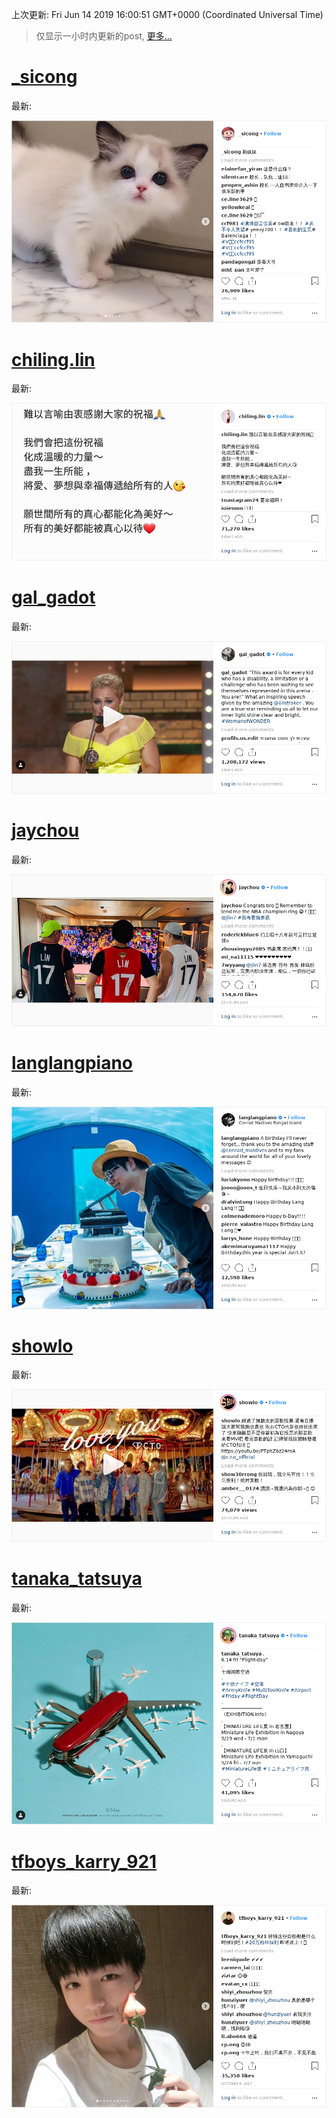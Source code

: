 
  
 上次更新: Fri Jun 14 2019 16:00:51 GMT+0000 (Coordinated Universal Time) 

 > 仅显示一小时内更新的post, [更多...](screenshots/)
  
# [_sicong](https://www.instagram.com/_sicong/)

最新:

    

![_sicong](screenshots/_sicong/latest.png?raw=true)

        
# [chiling.lin](https://www.instagram.com/chiling.lin/)

最新:

    

![chiling.lin](screenshots/chiling.lin/latest.png?raw=true)

        
# [gal_gadot](https://www.instagram.com/gal_gadot/)

最新:

    

![gal_gadot](screenshots/gal_gadot/latest.png?raw=true)

        
# [jaychou](https://www.instagram.com/jaychou/)

最新:

    

![jaychou](screenshots/jaychou/latest.png?raw=true)

        
# [langlangpiano](https://www.instagram.com/langlangpiano/)

最新:

    

![langlangpiano](screenshots/langlangpiano/latest.png?raw=true)

        
# [showlo](https://www.instagram.com/showlo/)

最新:

    

![showlo](screenshots/showlo/latest.png?raw=true)

        
# [tanaka_tatsuya](https://www.instagram.com/tanaka_tatsuya/)

最新:

    

![tanaka_tatsuya](screenshots/tanaka_tatsuya/latest.png?raw=true)

        
# [tfboys_karry_921](https://www.instagram.com/tfboys_karry_921/)

最新:

    

![tfboys_karry_921](screenshots/tfboys_karry_921/latest.png?raw=true)

        